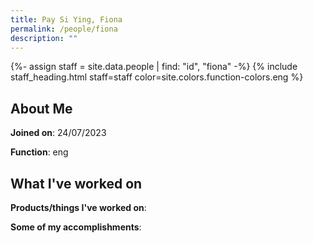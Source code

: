 ```yaml
---
title: Pay Si Ying, Fiona
permalink: /people/fiona
description: ""
---
```


{%- assign staff = site.data.people | find: "id", "fiona" -%}
{% include staff_heading.html staff=staff color=site.colors.function-colors.eng %}

## About Me

**Joined on**: 24/07/2023

**Function**: eng

## What I've worked on

**Products/things I've worked on**:


**Some of my accomplishments**:

